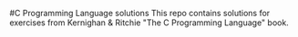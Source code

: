 #C Programming Language solutions
This repo contains solutions for exercises from Kernighan & Ritchie "The C Programming Language" book.
